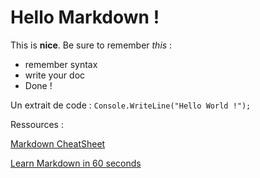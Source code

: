 # Hello Markdown !
This is **nice**. Be sure to remember *this* :

* remember syntax
* write your doc
* Done !

Un extrait de code : `Console.WriteLine("Hello World !");`

Ressources :

[Markdown CheatSheet](https://github.com/adam-p/markdown-here/wiki/Markdown-Cheatsheet)

[Learn Markdown in 60 seconds](http://commonmark.org/help/)
